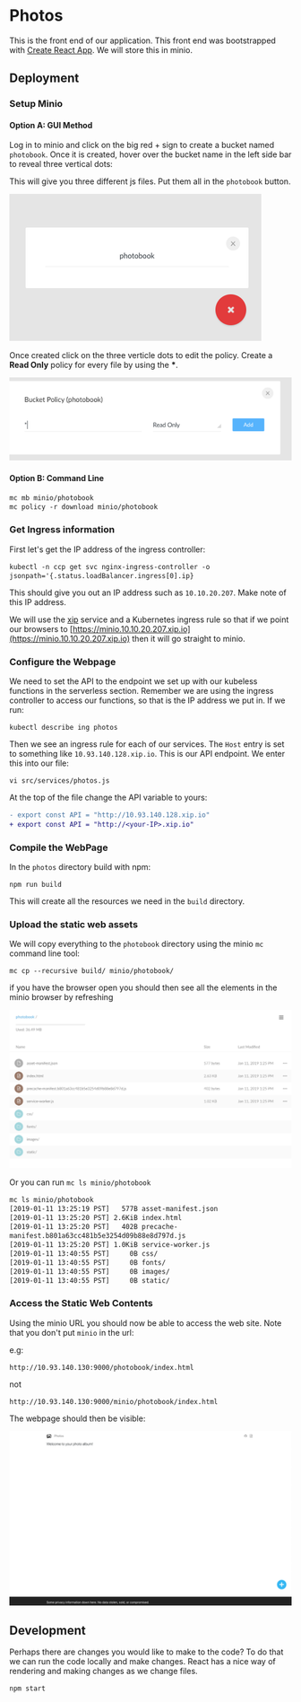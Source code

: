 # Photos

This is the front end of our application.  This front end was bootstrapped with [Create React App](https://github.com/facebook/create-react-app).  We will store this in minio. 


## Deployment

### Setup Minio

#### Option A: GUI Method
Log in to minio and click on the big red + sign to create a bucket named `photobook`.  Once it is created, hover over the bucket name in the left side bar to reveal three vertical dots:

This will give you three different js files.  Put them all in the `photobook` button. 

![img](../images/photos01.png)

Once created click on the three verticle dots to edit the policy. Create a __Read Only__ policy for every file by using the __*__.   

![img](../images/photos02.png)

#### Option B: Command Line

```
mc mb minio/photobook
mc policy -r download minio/photobook
```

### Get Ingress information

First let's get the IP address of the ingress controller:

```
kubectl -n ccp get svc nginx-ingress-controller -o jsonpath='{.status.loadBalancer.ingress[0].ip}
```
This should give you out an IP address such as `10.10.20.207`.  Make note of this IP address.  

We will use the [xip](http://xip.io/) service and a Kubernetes ingress rule so that if we point our browsers to [https://minio.10.10.20.207.xip.io](https://minio.10.10.20.207.xip.io) then it will go straight to minio. 



### Configure the Webpage

We need to set the API to the endpoint we set up with our kubeless functions in the serverless section.  Remember we are using the ingress controller to access our functions, so that is the IP address we put in.  If we run: 
```
kubectl describe ing photos
```
Then we see an ingress rule for each of our services.  The `Host` entry is set to something like `10.93.140.128.xip.io`.  This is our API endpoint.  We enter this into our file:

```
vi src/services/photos.js
```
At the top of the file change the API variable to yours:

```diff
- export const API = "http://10.93.140.128.xip.io"
+ export const API = "http://<your-IP>.xip.io"
```

### Compile the WebPage

In the `photos` directory build with npm:

```
npm run build
```
This will create all the resources we need in the `build` directory.

### Upload the static web assets

We will copy everything to the `photobook` directory using the minio `mc` command line tool: 

```
mc cp --recursive build/ minio/photobook/
```

if you have the browser open you should then see all the elements in the minio browser by refreshing

![img](../images/photos03.png)

Or you can run `mc ls minio/photobook`

```
mc ls minio/photobook
[2019-01-11 13:25:19 PST]   577B asset-manifest.json
[2019-01-11 13:25:20 PST] 2.6KiB index.html
[2019-01-11 13:25:20 PST]   402B precache-manifest.b801a63cc481b5e3254d09b88e8d797d.js
[2019-01-11 13:25:20 PST] 1.0KiB service-worker.js
[2019-01-11 13:40:55 PST]     0B css/
[2019-01-11 13:40:55 PST]     0B fonts/
[2019-01-11 13:40:55 PST]     0B images/
[2019-01-11 13:40:55 PST]     0B static/
```

### Access the Static Web Contents

Using the minio URL you should now be able to access the web site.  Note that you don't put `minio` in the url:

e.g: 
```
http://10.93.140.130:9000/photobook/index.html
```
not 
```
http://10.93.140.130:9000/minio/photobook/index.html
```

The webpage should then be visible: 

![img](../images/photos04.png)

## Development

Perhaps there are changes you would like to make to the code? To do that we can run the code locally and make changes.  React has a nice way of rendering and making changes as we change files. 

```
npm start 
```

